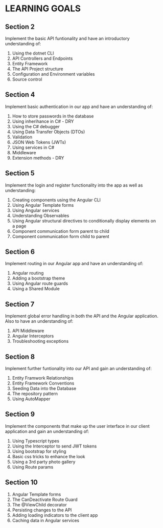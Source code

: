# LEARNING GOALS

## Section 2

Implement the basic API funtionality and have an introductory understanding of:

1. Using the dotnet CLI
2. API Controllers and Endpoints
3. Entity Framework
4. The API Project structure
5. Configuration and Environment variables
6. Source control

## Section 4

Implement basic authentication in our app and have an understanding of:

1. How to store passwords in the database
2. Using inherihance in C# - DRY
3. Using the C# debugger
4. Using Data Transfer Objects (DTOs)
5. Validation
6. JSON Web Tokens (JWTs)
7. Using services in C#
8. Middleware
9. Extension methods - DRY

## Section 5

Implement the login and register functionality into the app as well as understanding:

1. Creating components using the Angular CLI
2. Using Angular Template forms
3. Using Angular services
4. Understanding Observables
5. Using Angular structural directives to conditionally display elements on a page
6. Component communication form parent to child
7. Component communication form child to parent

## Section 6

Implement routing in our Angular app and have an understanding of:

1. Angular routing
2. Adding a bootstrap theme
3. Using Angular route guards
4. Using a Shared Module

## Section 7

Implement global error handling in both the API and the Angular application. Also to have an understanding of:

1. API Middleware
2. Angular Interceptors
3. Troubleshooting exceptions

## Section 8

Implement further funtionality into our API and gain an understanding of:

1. Entity Framwork Relationships
2. Entity Framework Conventions
3. Seeding Data into the Database
4. The repository pattern
5. Using AutoMapper

## Section 9

Implement the components that make up the user interface in our client application and gain an understanding of:

1. Using Typescript types
2. Using the Interceptor to send JWT tokens
3. Using bootstrap for styling
4. Basic css tricks to enhance the look
5. Using a 3rd party photo gallery
6. Using Route params

## Section 10

1. Angular Template forms
2. The CanDeactivate Route Guard
3. The @ViewChild decorator
4. Persisting changes to the API
5. Adding loading indicators to the client app
6. Caching data in Angular services
